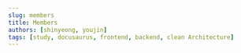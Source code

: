 ```yaml
---
slug: members
title: Members
authors: [shinyeong, youjin]
tags: [study, docusaurus, frontend, backend, clean Architecture]
---
```

